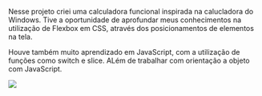 Nesse projeto criei uma calculadora funcional inspirada na calucladora do Windows. Tive a oportunidade de aprofundar meus conhecimentos na utilização de Flexbox em CSS, através dos posicionamentos de elementos na tela.

Houve também muito aprendizado em JavaScript, com a utilização de funções como switch e slice. ALém de trabalhar com orientação a objeto com JavaScript.


<img src = "https://github-production-user-asset-6210df.s3.amazonaws.com/93626371/271842744-ba0c7998-f3fb-49b0-91f7-8ec4ef0869bb.png" align="center">



